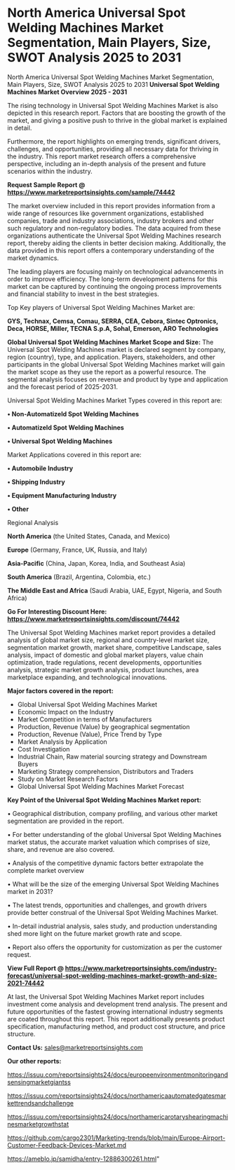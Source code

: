 # North America Universal Spot Welding Machines Market Segmentation, Main Players, Size, SWOT Analysis 2025 to 2031
North America Universal Spot Welding Machines Market Segmentation, Main Players, Size, SWOT Analysis 2025 to 2031
<Strong> Universal Spot Welding Machines Market Overview 2025 - 2031</strong>

The rising technology in Universal Spot Welding Machines Market is also depicted in this research report. Factors that are boosting the growth of the market, and giving a positive push to thrive in the global market is explained in detail.

Furthermore, the report highlights on emerging trends, significant drivers, challenges, and opportunities, providing all necessary data for thriving in the industry. This report market research offers a comprehensive perspective, including an in-depth analysis of the present and future scenarios within the industry.

<strong>Request Sample Report @ <a href=https://www.marketreportsinsights.com/sample/74442>https://www.marketreportsinsights.com/sample/74442</a></strong>

The market overview included in this report provides information from a wide range of resources like government organizations, established companies, trade and industry associations, industry brokers and other such regulatory and non-regulatory bodies. The data acquired from these organizations authenticate the Universal Spot Welding Machines research report, thereby aiding the clients in better decision making. Additionally, the data provided in this report offers a contemporary understanding of the market dynamics.

The leading players are focusing mainly on technological advancements in order to improve efficiency. The long-term development patterns for this market can be captured by continuing the ongoing process improvements and financial stability to invest in the best strategies.

Top Key players of Universal Spot Welding Machines Market are:

<strong>GYS, Technax, Cemsa, Comau, SERRA, CEA, Cebora, Sintec Optronics, Deca, HORSE, Miller, TECNA S.p.A, Sohal, Emerson, ARO Technologies</strong>

<strong><b>Global Universal Spot Welding Machines Market Scope and Size:</b></strong>
The Universal Spot Welding Machines market is declared segment by company, region (country), type, and application. Players, stakeholders, and other participants in the global Universal Spot Welding Machines market will gain the market scope as they use the report as a powerful resource. The segmental analysis focuses on revenue and product by type and application and the forecast period of 2025-2031.

Universal Spot Welding Machines Market Types covered in this report are:

<strong>• Non-Automatizeld Spot Welding Machines

• Automatizeld Spot Welding Machines

• Universal Spot Welding Machines</strong>

Market Applications covered in this report are:

<strong>• Automobile Industry

• Shipping Industry

• Equipment Manufacturing Industry

• Other</strong> 

Regional Analysis

<strong>North America</strong> (the United States, Canada, and Mexico)

<strong>Europe</strong> (Germany, France, UK, Russia, and Italy)

<strong>Asia-Pacific</strong> (China, Japan, Korea, India, and Southeast Asia)

<strong>South America</strong> (Brazil, Argentina, Colombia, etc.)

<strong>The Middle East and Africa</strong> (Saudi Arabia, UAE, Egypt, Nigeria, and South Africa)

<strong>Go For Interesting Discount Here: <a href=https://www.marketreportsinsights.com/discount/74442>https://www.marketreportsinsights.com/discount/74442</a></strong>

The Universal Spot Welding Machines market report provides a detailed analysis of global market size, regional and country-level market size, segmentation market growth, market share, competitive Landscape, sales analysis, impact of domestic and global market players, value chain optimization, trade regulations, recent developments, opportunities analysis, strategic market growth analysis, product launches, area marketplace expanding, and technological innovations.

<strong><b>Major factors covered in the report:</b></strong>
<ul>
  <li>Global Universal Spot Welding Machines Market </li>
  <li>Economic Impact on the Industry</li>
  <li>Market Competition in terms of Manufacturers</li>
  <li>Production, Revenue (Value) by geographical segmentation</li>
  <li>Production, Revenue (Value), Price Trend by Type</li>
  <li>Market Analysis by Application</li>
  <li>Cost Investigation</li>
  <li>Industrial Chain, Raw material sourcing strategy and Downstream Buyers</li>
  <li>Marketing Strategy comprehension, Distributors and Traders</li>
  <li>Study on Market Research Factors</li>
  <li>Global Universal Spot Welding Machines Market Forecast</li>
</ul>

<strong><b>Key Point of the Universal Spot Welding Machines Market report:</b></strong>

• Geographical distribution, company profiling, and various other market segmentation are provided in the report.

• For better understanding of the global Universal Spot Welding Machines market status, the accurate market valuation which comprises of size, share, and revenue are also covered.

• Analysis of the competitive dynamic factors better extrapolate the complete market overview

• What will be the size of the emerging Universal Spot Welding Machines market in 2031?

• The latest trends, opportunities and challenges, and growth drivers provide better construal of the Universal Spot Welding Machines Market.

• In-detail industrial analysis, sales study, and production understanding shed more light on the future market growth rate and scope.

• Report also offers the opportunity for customization as per the customer request.

<strong><b>View Full Report @ <a href=https://www.marketreportsinsights.com/industry-forecast/universal-spot-welding-machines-market-growth-and-size-2021-74442>https://www.marketreportsinsights.com/industry-forecast/universal-spot-welding-machines-market-growth-and-size-2021-74442</a></b></strong>


At last, the Universal Spot Welding Machines Market report includes investment come analysis and development trend analysis. The present and future opportunities of the fastest growing international industry segments are coated throughout this report. This report additionally presents product specification, manufacturing method, and product cost structure, and price structure.

<strong>Contact Us:</strong>
sales@marketreportsinsights.com

<strong>Our other reports:</strong>

<a href=https://issuu.com/reportsinsights24/docs/europeenvironmentmonitoringandsensingmarketgiantss>https://issuu.com/reportsinsights24/docs/europeenvironmentmonitoringandsensingmarketgiantss</a>

<a href=https://issuu.com/reportsinsights24/docs/northamericaautomatedgatesmarkettrendsandchallenge>https://issuu.com/reportsinsights24/docs/northamericaautomatedgatesmarkettrendsandchallenge</a>

<a href=https://issuu.com/reportsinsights24/docs/northamericarotaryshearingmachinesmarketgrowthstat>https://issuu.com/reportsinsights24/docs/northamericarotaryshearingmachinesmarketgrowthstat</a>

<a href=https://github.com/cargo2301/Marketing-trends/blob/main/Europe-Airport-Customer-Feedback-Devices-Market.md>https://github.com/cargo2301/Marketing-trends/blob/main/Europe-Airport-Customer-Feedback-Devices-Market.md</a>

<a href=https://ameblo.jp/samidha/entry-12886300261.html>https://ameblo.jp/samidha/entry-12886300261.html</a>"
